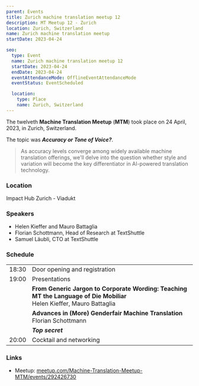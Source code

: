 ```yaml
---
parent: Events
title: Zurich machine translation meetup 12
description: MT Meetup 12 - Zurich
location: Zurich, Switzerland
name: Zurich machine translation meetup
startDate: 2023-04-24

seo:
  type: Event
  name: Zurich machine translation meetup 12
  startDate: 2023-04-24
  endDate: 2023-04-24
  eventAttendanceMode: OfflineEventAttendanceMode
  eventStatus: EventScheduled

  location:
    type: Place
    name: Zurich, Switzerland
---
```


The twelveth **Machine Translation Meetup** (**MTM**) took place on 24 April, 2023, in Zurich, Switzerland.

The topic was ***Accuracy or Tone of Voice?***.

> As accuracy levels converge among widely available machine translation offerings, we'll delve into the question whether style and variation will become the key differentiator in AI-powered translation technology.

### Location

Impact Hub Zurich - Viadukt

### Speakers

- Helen Kieffer and Mauro Battaglia
- Florian Schottmann, Head of Research at TextShuttle
- Samuel Läubli, CTO at TextShuttle

### Schedule

|     |     |
| --- | --- |
| 18:30 | Door opening and registration |
| 19:00 | Presentations |
|     | **From Generic Jargon to Corporate Wording: Teaching MT the Language of Die Mobiliar**<br> Helen Kieffer, Mauro Battaglia |
|     | **Advances in (More) Genderfair Machine Translation**<br> Florian Schottmann |
|     | ***Top secret*** |
| 20:00 | Cocktail and networking |


### Links

- Meetup: [meetup.com/Machine-Translation-Meetup-MTM/events/292426730](https://www.meetup.com/Machine-Translation-Meetup-MTM/events/292426730)
